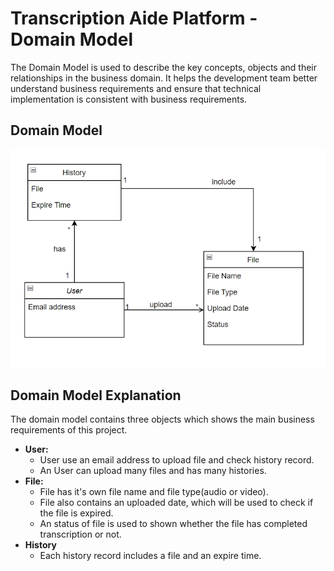 # Transcription Aide Platform - Domain Model

The Domain Model is used to describe the key concepts, objects and their relationships in the business domain. It helps the development team better understand business requirements and ensure that technical implementation is consistent with business requirements.

## Domain Model

![domain_model](../imgs/Architecture%20diagram/domain_model.png)

## Domain Model Explanation

The domain model contains three objects which shows the main business requirements of this project.

- **User:**
  - User use an email address to upload file and check history record.
  - An User can upload many files and has many histories.
- **File:**
  - File has it's own file name and file type(audio or video).
  - File also contains an uploaded date, which will be used to check if the file is expired.
  - An status of file is used to shown whether the file has completed transcription or not.
- **History**
  - Each history record includes a file and an expire time.
